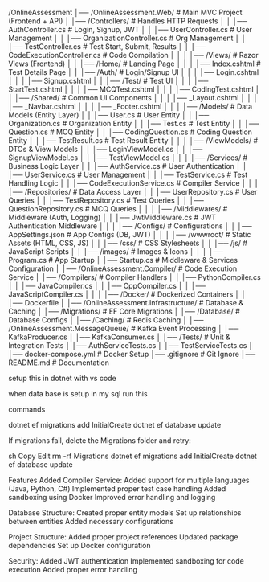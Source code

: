 /OnlineAssessment
│── /OnlineAssessment.Web/         # Main MVC Project (Frontend + API)
│   │── /Controllers/              # Handles HTTP Requests
│   │   │── AuthController.cs      # Login, Signup, JWT
│   │   │── UserController.cs      # User Management
│   │   │── OrganizationController.cs # Org Management
│   │   │── TestController.cs      # Test Start, Submit, Results
│   │   │── CodeExecutionController.cs # Code Compilation
│   │
│   │── /Views/                    # Razor Views (Frontend)
│   │   │── /Home/                 # Landing Page
│   │   │   │── Index.cshtml        # Test Details Page
│   │   │── /Auth/                 # Login/Signup UI
│   │   │   │── Login.cshtml
│   │   │   │── Signup.cshtml
│   │   │── /Test/                 # Test UI
│   │   │   │── StartTest.cshtml
│   │   │   │── MCQTest.cshtml
│   │   │   │── CodingTest.cshtml
│   │   │── /Shared/               # Common UI Components
│   │   │   │── _Layout.cshtml
│   │   │   │── _Navbar.cshtml
│   │   │   │── _Footer.cshtml
│   │
│   │── /Models/                   # Data Models (Entity Layer)
│   │   │── User.cs                # User Entity
│   │   │── Organization.cs         # Organization Entity
│   │   │── Test.cs                 # Test Entity
│   │   │── Question.cs             # MCQ Entity
│   │   │── CodingQuestion.cs       # Coding Question Entity
│   │   │── TestResult.cs           # Test Result Entity
│   │
│   │── /ViewModels/                # DTOs & View Models
│   │   │── LoginViewModel.cs
│   │   │── SignupViewModel.cs
│   │   │── TestViewModel.cs
│   │
│   │── /Services/                  # Business Logic Layer
│   │   │── AuthService.cs          # User Authentication
│   │   │── UserService.cs          # User Management
│   │   │── TestService.cs          # Test Handling Logic
│   │   │── CodeExecutionService.cs # Compiler Service
│   │
│   │── /Repositories/              # Data Access Layer
│   │   │── UserRepository.cs       # User Queries
│   │   │── TestRepository.cs       # Test Queries
│   │   │── QuestionRepository.cs   # MCQ Queries
│   │
│   │── /Middlewares/               # Middleware (Auth, Logging)
│   │   │── JwtMiddleware.cs        # JWT Authentication Middleware
│   │
│   │── /Configs/                   # Configurations
│   │   │── AppSettings.json        # App Configs (DB, JWT)
│   │
│   │── /wwwroot/                   # Static Assets (HTML, CSS, JS)
│   │   │── /css/                   # CSS Stylesheets
│   │   │── /js/                    # JavaScript Scripts
│   │   │── /images/                # Images & Icons
│   │
│   │── Program.cs                   # App Startup
│   │── Startup.cs                    # Middleware & Services Configuration
│
│── /OnlineAssessment.Compiler/      # Code Execution Service
│   │── /Compilers/                  # Compiler Handlers
│   │   │── PythonCompiler.cs
│   │   │── JavaCompiler.cs
│   │   │── CppCompiler.cs
│   │   │── JavaScriptCompiler.cs
│   │
│   │── /Docker/                     # Dockerized Containers
│   │   │── Dockerfile
│
│── /OnlineAssessment.Infrastructure/ # Database & Caching
│   │── /Migrations/                 # EF Core Migrations
│   │── /Database/                   # Database Configs
│   │── /Caching/                    # Redis Caching
│
│── /OnlineAssessment.MessageQueue/   # Kafka Event Processing
│   │── KafkaProducer.cs
│   │── KafkaConsumer.cs
│
│── /Tests/                          # Unit & Integration Tests
│   │── AuthServiceTests.cs
│   │── TestServiceTests.cs
│
│── docker-compose.yml                # Docker Setup
│── .gitignore                         # Git Ignore
│── README.md                          # Documentation

setup this in dotnet with vs code 

when data base is setup in my sql run this 

commands 

dotnet ef migrations add InitialCreate
dotnet ef database update


If migrations fail, delete the Migrations folder and retry:

sh
Copy
Edit
rm -rf Migrations
dotnet ef migrations add InitialCreate
dotnet ef database update


Features Added 
Compiler Service:
Added support for multiple languages (Java, Python, C#)
Implemented proper test case handling
Added sandboxing using Docker
Improved error handling and logging


Database Structure:
Created proper entity models
Set up relationships between entities
Added necessary configurations


Project Structure:
Added proper project references
Updated package dependencies
Set up Docker configuration


Security:
Added JWT authentication
Implemented sandboxing for code execution
Added proper error handling
